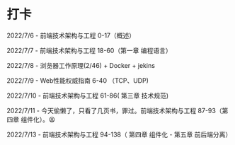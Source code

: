 # 打卡

2022/7/6 - 前端技术架构与工程 0-17（概述）

2022/7/7 - 前端技术架构与工程 18-60（第一章 编程语言）

2022/7/8 - 浏览器工作原理(2/46) + Docker + jekins

2022/7/9 - Web性能权威指南 6-40 （TCP、UDP)

2022/7/10 - 前端技术架构与工程 61-86( 第三章 技术规范)

2022/7/11 - 今天偷懒了，只看了几页书，罪过。前端技术架构与工程 87-93（第四章 组件化）。:tired_face: 

2022/7/13 - 前端技术架构与工程 94-138（ 第四章 组件化 - 第五章 前后端分离）
